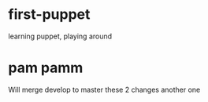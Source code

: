 first-puppet
============
learning puppet, playing around

pam pamm
===========
Will merge develop to master
these 2 changes
another one
